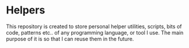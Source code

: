 # Helpers
This repository is created to store personal helper utilities, scripts, bits of code, patterns etc.. of any programming language, or tool I use. The main purpose of it is so that I can reuse them in the future.
